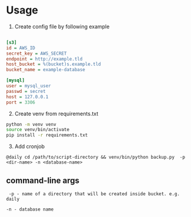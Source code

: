 # Usage 

1. Create config file by following example

```ini config.ini

[s3]
id = AWS_ID
secret_key = AWS_SECRET
endpoint = http://example.tld
host_bucket = %(bucket)s.example.tld
bucket_name = example-database

[mysql]
user = mysql_user
passwd = secret
host = 127.0.0.1
port = 3306

```

2. Create venv from requirements.txt

```bash 
python -m venv venv
source venv/bin/activate 
pip install -r requirements.txt
```

3. Add cronjob

```@daily cd /path/to/script-directory && venv/bin/python backup.py  -p <dir-name> -n <database-name>```

## command-line args

``` -p - name of a directory that will be created inside bucket. e.g. daily```

```-n - database name```

